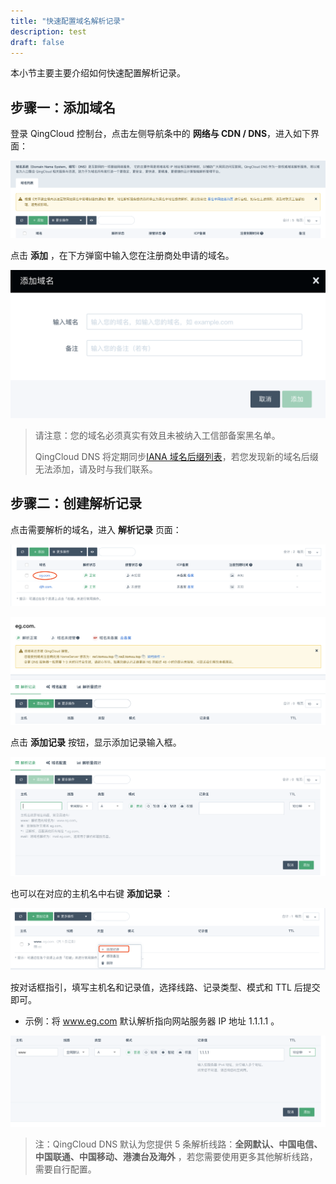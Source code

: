 ```yaml
---
title: "快速配置域名解析记录"
description: test
draft: false
---
```




本小节主要主要介绍如何快速配置解析记录。

## 步骤一：添加域名

登录 QingCloud 控制台，点击左侧导航条中的 **网络与 CDN / DNS**，进入如下界面：

![DNS域名列表](_images/create_domain_1.png)

点击 **添加** ，在下方弹窗中输入您在注册商处申请的域名。

![添加域名](_images/create_domain_2.png)

> 请注意：您的域名必须真实有效且未被纳入工信部备案黑名单。
>
> QingCloud DNS 将定期同步[IANA 域名后缀列表](https://www.iana.org/domains/root/db)，若您发现新的域名后缀无法添加，请及时与我们联系。

## 步骤二：创建解析记录

点击需要解析的域名，进入 **解析记录** 页面：

![点击域名](_images/dns_parse_1.png)

![进入域名解析](_images/dns_parse_2.png)

点击 **添加记录** 按钮，显示添加记录输入框。

![添加记录](_images/dns_parse_3.png)

也可以在对应的主机名中右键 **添加记录** ：

![右键创建记录](_images/right_menus_create.png)

按对话框指引，填写主机名和记录值，选择线路、记录类型、模式和 TTL 后提交即可。

* 示例：将 www.eg.com 默认解析指向网站服务器 IP 地址 1.1.1.1 。

![右键创建记录](_images/dns_A.png)

> 注：QingCloud DNS 默认为您提供 5 条解析线路：**全网默认、中国电信、中国联通、中国移动、港澳台及海外** ，若您需要使用更多其他解析线路，需要自行配置。
